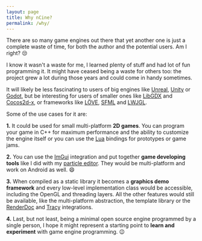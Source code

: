 ```yaml
---
layout: page
title: Why nCine?
permalink: /why/
---
```


There are so many game engines out there that yet another one is just a complete waste of time, for both the author and the potential users. Am I right? :unamused:

I know it wasn't a waste for me, I learned plenty of stuff and had lot of fun programming it.
It might have ceased being a waste for others too: the project grew a lot during those years and could come in handy sometimes.

It will likely be less fascinating to users of big engines like [Unreal](https://www.unrealengine.com), [Unity](https://unity.com/) or [Godot](https://godotengine.org/), but be interesting for users of smaller ones like [LibGDX](https://libgdx.badlogicgames.com/) and [Cocos2d-x](https://cocos2d-x.org/), or frameworks like [LÖVE](https://love2d.org/), [SFML](https://www.sfml-dev.org/) and [LWJGL](https://www.lwjgl.org/).

Some of the use cases for it are:

**1.** It could be used for small multi-platform **2D games**. You can program your game in C++ for maximum performance and the ability to customize the engine itself or you can use the [Lua](https://www.lua.org/) bindings for prototypes or game jams.

**2.** You can use the [ImGui](https://github.com/ocornut/imgui) integration and put together **game developing tools** like I did with my [particle editor](https://www.youtube.com/watch?v=RLNI5NMCJ1E). They would be multi-platform and work on Android as well. :smile:

**3.** When compiled as a static library it becomes a **graphics demo framework** and every low-level implementation class would be accessible, including the OpenGL and threading layers.
   All the other features would still be available, like the multi-platform abstraction, the template library or the [RenderDoc](https://renderdoc.org/) and [Tracy](https://bitbucket.org/wolfpld/tracy/src/master/) integrations.

**4.** Last, but not least, being a minimal open source engine programmed by a single person, I hope it might represent a starting point to **learn and experiment** with game engine programming. :wink:
